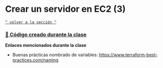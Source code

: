 # Crear un servidor en EC2 (3)

[`^ volver a la sección ^`](../)
### [ :page_facing_up: **Código creado durante la clase**](./main.tf)

**Enlaces mencionados durante la clase**
- Buenas prácticas nombrado de variables: https://www.terraform-best-practices.com/naming

